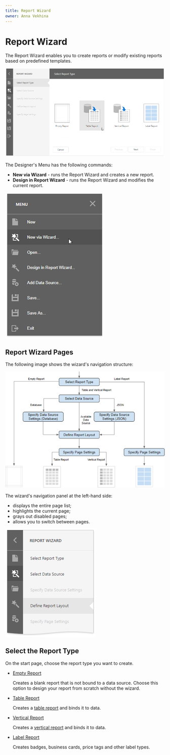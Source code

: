 ```yaml
---
title: Report Wizard
owner: Anna Vekhina
---
```


# Report Wizard 

The Report Wizard enables you to create reports or modify existing reports based on predefined templates.

![](../../../images/eurd-web-report-wizard-table-report.png)

The Designer's Menu has the following commands:

* **New via Wizard** - runs the Report Wizard and creates a new report.
* **Design in Report Wizard** - runs the Report Wizard and modifies the current report. 

![](../../../images/eurd-web-report-wizard-run-in-menu.png)


## Report Wizard Pages

The following image shows the wizard's navigation structure:

![](../../../images/eurd-web-report-wizard-page-structure.png)

The wizard's navigation panel at the left-hand side:

* displays the entire page list;
* highlights the current page;
* grays out disabled pages;
* allows you to switch between pages.

![](../../../images/eurd-web-report-wizard-navigation-panel.png)


## Select the Report Type

On the start page, choose the report type you want to create.

* [Empty Report](report-wizard\empty-report.md)

    Creates a blank report that is not bound to a data source. Choose this option to design your report from scratch without the wizard.

* [Table Report](report-wizard\table-and-vertical-report)

    Creates a [table report](../create-popular-reports/create-a-table-report.md) and binds it to data.

* [Vertical Report](report-wizard\table-and-vertical-report)

    Creates a [vertical report](../create-popular-reports/create-a-vertical-report.md) and binds it to data.

* [Label Report](report-wizard\label-report.md)

    Creates badges, business cards, price tags and other label types.


